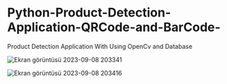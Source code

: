 # Python-Product-Detection-Application-QRCode-and-BarCode-
Product Detection Application With Using OpenCv and Database

![Ekran görüntüsü 2023-09-08 203341](https://github.com/mervebalcii/Python-Product-Detection-Application-QRCode-and-BarCode-/assets/77460192/813d63f0-87bc-41ea-81f2-4d50544a6b53)

![Ekran görüntüsü 2023-09-08 203416](https://github.com/mervebalcii/Python-Product-Detection-Application-QRCode-and-BarCode-/assets/77460192/34e1aeab-456b-4f06-9ab1-7266c0045921)
